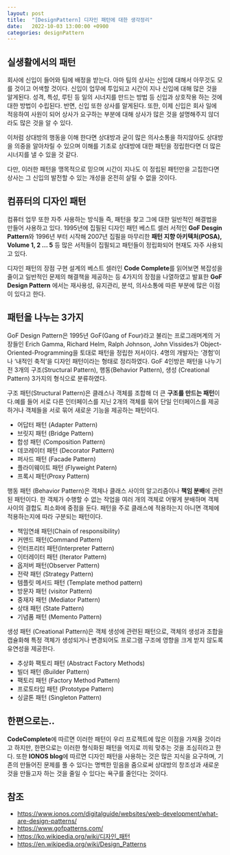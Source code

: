 ```yaml
---
layout: post
title:  "[DesignPattern] 디자인 패턴에 대한 생각정리"
date:   2022-10-03 13:00:00 +0900
categories: designPattern
---
```


## 실생활에서의 패턴 
 회사에 신입이 들어와 팀에 배정을 받는다. 아마 팀의 상사는 신입에 대해서 아무것도 모를 것이고 어색할 것이다. 신입이 업무에 투입되고 시간이 지나 신입에 대해 많은 것을 알게된다. 성격, 특성, 루틴 등 일의 시너지를 만드는 방법 등 신입과 상호작용 하는 것에 대한 방법이 수립된다. 반면, 신입 또한 상사를 알게된다. 또한, 이제 신입은 회사 일에 적응하여 사원이 되어 상사가 요구하는 부분에 대해 상사가 많은 것을 설명해주지 않더라도 많은 것을 알 수 있다.  
 
 이처럼 상대방의 행동을 이해 한다면 상대방과 굳이 많은 의사소통을 하지않아도 상대방을 의중을 알아차릴 수 있으며 이해를 기초로 상대방에 대한 패턴을 정립한다면 더 많은 시너지를 낼 수 있을 것 같다.

 다만, 이러한 패턴을 맹목적으로 믿으며 시간이 지나도 이 정립된 패턴만을 고집한다면 상사는 그 신입의 발전할 수 있는 개성을 온전히 살릴 수 없을 것이다. 
 
## 컴퓨터의 디자인 패턴 
 컴퓨터 업무 또한 자주 사용하는 방식들 즉, 패턴을 찾고 그에 대한 일반적인 해결법을 만들어 사용하고 있다. 1995년에 집필된 디자인 패턴 베스트 셀러 서적인 **GoF Desgin Pattern**와 1996년 부터 시작해 2007년 집필을 마무리한 **패턴 지향 아키텍처(POSA), Volume 1, 2 ... 5** 등 많은 서적들이 집필되고 패턴들이 정립화되어 현재도 자주 사용되고 있다.

 디자인 패턴의 장점 구현 설계의 베스트 셀러인 **Code Complete**를 읽어보면 복잡성을 줄이고 일반적인 문제의 해결책을 제공하는 등 4가지의 장점을 나열하였고 발표한 **GoF Design Pattern** 에서는 재사용성, 유지관리, 분석, 의사소통에 따른 부분에 많은 이점이 있다고 한다. 

## 패턴을 나누는 3가지 
 GoF Design Pattern은 1995년 GoF(Gang of Four)라고 불리는 프로그래머계의 거장들인 Erich Gamma, Richard Helm, Ralph Johnson, John Vissides가 Object-Oriented-Programming을 토대로 패턴을 정립한 저서이다. 4명의 개발자는 ‘경험’이나 ‘내적인 축적’을 디자인 패턴이라는 형태로 정리하였다. GoF 4인방은 패턴을 나누기 전 3개의 구조(Structural Pattern), 행동(Behavior Pattern), 생성 (Creational Pattern) 3가지의 형식으로 분류하였다. 

 구조 패턴(Structural Pattern)은 클래스나 객체를 조합해 더 큰 **구조를 만드는 패턴**이다.예를 들어 서로 다른 인터페이스를 지닌 2개의 객체를 묶어 단일 인터페이스를 제공하거나 객체들을 서로 묶어 새로운 기능을 제공하는 패턴이다. 

 - 어답터 패턴 (Adapter Pattern)
 - 브릿지 패턴 (Bridge Pattern) 
 - 합성 패턴 (Composition Pattern)
 - 데코레이터 패턴 (Decorator Pattern)
 - 퍼사드 패턴 (Facade Pattern)
 - 플라이웨이트 패턴 (Flyweight Patern) 
 - 프록시 패턴(Proxy Pattern)

 행동 패턴 (Behavior Pattern)은 객체나 클래스 사이의 알고리즘이나 **책임 분배**에 관련된 패턴이다. 한 객체가 수행할 수 없는 작업을 여러 개의 객체로 어떻게 분배하며 객체 사이의 결합도 최소화에 중점을 둔다. 패턴을 주로 클래스에 적용하는지 아니면 객체에 적용하는지에 따라 구분되는 패턴이다.

 - 책임연쇄 패턴(Chain of responsibility)
 - 커맨드 패턴(Command Pattern)
 - 인터프리터 패턴(Interpreter Pattern)
 - 이터레이터 패턴 (Iterator Pattern)
 - 옵저버 패턴(Observer Pattern)
 - 전략 패턴 (Strategy Pattern)
 - 템플릿 메서드 패턴 (Template method pattern)
 - 방문자 패턴 (visitor Pattern)
 - 중재자 패턴 (Mediator Pattern)
 - 상태 패턴 (State Pattern)
 - 기념품 패턴 (Memento Pattern)

 생성 패턴 (Creational Pattern)은 객체 생성에 관련된 패턴으로, 객체의 생성과 조합을 캡슐화해 특정 객체가 생성되거나 변경되어도 프로그램 구조에 영향을 크게 받지 않도록 유연성을 제공한다.

 - 추상화 팩토리 패턴 (Abstract Factory Methods)
 - 빌더 패턴 (Builder Pattern) 
 - 팩토리 패턴 (Factory Method Pattern)
 - 프로토타입 패턴 (Prototype Pattern) 
 - 싱글톤 패턴 (Singleton Pattern) 

## 한편으로는..
**CodeComplete**에 따르면 이러한 패턴이 우리 프로젝트에 많은 이점을 가져올 것이라고 하지만, 한편으로는 이러한 형식화된 패턴을 억지로 끼워 맞추는 것을 조심히라고 한다. 또한 **IONOS blog**에 따르면 디자인 패턴을 사용하는 것은 많은 지식을 요구하며, 기존의 만들어진 문제를 풀 수 있다는 명백한 믿음을 줌으로써 상대방의 창조성과 새로운 것을 만들고자 하는 것을 줄일 수 있다는 욕구를 줄인다는 것이다. 

## 참조 
- https://www.ionos.com/digitalguide/websites/web-development/what-are-design-patterns/
- https://www.gofpatterns.com/
- https://ko.wikipedia.org/wiki/디자인_패턴
- https://en.wikipedia.org/wiki/Design_Patterns